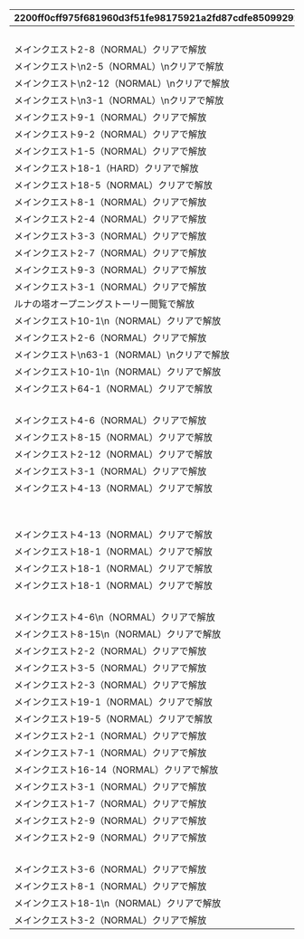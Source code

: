 |2200ff0cff975f681960d3f51fe98175921a2fd87cdfe85099292914e9d14d91|aaaa62e8ac3cdbaa3621a5080933db854c06656b2bcd7e43bd388f858b4d5ea5|acbc40b503754905a35eb4c7389910f54ac9c6e5a3416efa80f14b2834631c2a|ca74e71bd17d9af0a9851237270d3a291194cf748016c030948491c4fb634415|8c084c3376d45c87de1040408ebbb8a7129ebddbf78f9ffb3dc4ad54c294ec56|
| --- | --- | --- | --- | --- |
||0|1|0|101|
|メインクエスト2-8（NORMAL）クリアで解放|0|1|11002008|102|
|メインクエスト\n2-5（NORMAL）\nクリアで解放|0|1|11002005|103|
|メインクエスト\n2-12（NORMAL）\nクリアで解放|0|1|11002012|104|
|メインクエスト\n3-1（NORMAL）\nクリアで解放|0|1|11003001|107|
|メインクエスト9-1（NORMAL）クリアで解放|0|1|11009001|108|
|メインクエスト9-2（NORMAL）クリアで解放|0|1|11009002|109|
|メインクエスト1-5（NORMAL）クリアで解放|0|1|11001005|110|
|メインクエスト18-1（HARD）クリアで解放|0|1|12018001|111|
|メインクエスト18-5（NORMAL）クリアで解放|0|1|11018005|112|
|メインクエスト8-1（NORMAL）クリアで解放|0|1|11008001|115|
|メインクエスト2-4（NORMAL）クリアで解放|0|1|11002004|116|
|メインクエスト3-3（NORMAL）クリアで解放|0|1|11003003|117|
|メインクエスト2-7（NORMAL）クリアで解放|0|1|11002007|118|
|メインクエスト9-3（NORMAL）クリアで解放|0|1|11009003|119|
|メインクエスト3-1（NORMAL）クリアで解放|0|1|11003001|124|
|ルナの塔オープニングストーリー閲覧で解放|0|1|0|125|
|メインクエスト10-1\n（NORMAL）クリアで解放|0|1|11010001|127|
|メインクエスト2-6（NORMAL）クリアで解放|0|1|11002006|129|
|メインクエスト\n63-1（NORMAL）\nクリアで解放|0|1|11063001|130|
|メインクエスト10-1\n（NORMAL）クリアで解放|0|1|11010001|131|
|メインクエスト64-1（NORMAL）クリアで解放|0|1|11064001|132|
||0|1|0|201|
|メインクエスト4-6（NORMAL）クリアで解放|0|1|11004006|202|
|メインクエスト8-15（NORMAL）クリアで解放|0|1|11008015|203|
|メインクエスト2-12（NORMAL）クリアで解放|0|1|11002012|204|
|メインクエスト3-1（NORMAL）クリアで解放|0|1|11003001|205|
|メインクエスト4-13（NORMAL）クリアで解放|0|1|11004013|206|
||0|1|0|207|
||0|1|0|210|
|メインクエスト4-13（NORMAL）クリアで解放|0|1|11004013|212|
|メインクエスト18-1（NORMAL）クリアで解放|0|1|11018001|213|
|メインクエスト18-1（NORMAL）クリアで解放|0|1|11018001|214|
|メインクエスト18-1（NORMAL）クリアで解放|0|1|11018001|215|
||0|1|0|216|
|メインクエスト4-6\n（NORMAL）クリアで解放|0|1|11004006|401|
|メインクエスト8-15\n（NORMAL）クリアで解放|0|1|11008015|402|
|メインクエスト2-2（NORMAL）クリアで解放|0|1|11002002|503|
|メインクエスト3-5（NORMAL）クリアで解放|0|1|11003005|506|
|メインクエスト2-3（NORMAL）クリアで解放|0|1|11002003|509|
|メインクエスト19-1（NORMAL）クリアで解放|0|1|11019001|510|
|メインクエスト19-5（NORMAL）クリアで解放|0|1|11019005|511|
|メインクエスト2-1（NORMAL）クリアで解放|0|1|11002001|601|
|メインクエスト7-1（NORMAL）クリアで解放|0|1|11007001|602|
|メインクエスト16-14（NORMAL）クリアで解放|0|1|11016014|603|
|メインクエスト3-1（NORMAL）クリアで解放|0|1|11003001|701|
|メインクエスト1-7（NORMAL）クリアで解放|0|1|11001007|802|
|メインクエスト2-9（NORMAL）クリアで解放|0|1|11002009|904|
|メインクエスト2-9（NORMAL）クリアで解放|0|1|11002009|905|
||0|1|0|906|
|メインクエスト3-6（NORMAL）クリアで解放|0|1|11003006|909|
|メインクエスト8-1（NORMAL）クリアで解放|0|1|11008001|910|
|メインクエスト18-1\n（NORMAL）クリアで解放|0|1|11018001|1001|
|メインクエスト3-2（NORMAL）クリアで解放|0|1|11003002|8001|